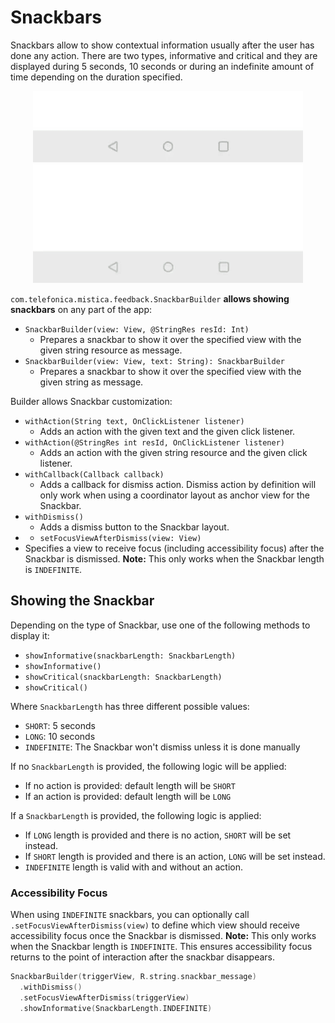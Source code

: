 # Snackbars

Snackbars allow to show contextual information usually after the user has done any action. There are two types, informative and critical and they are 
displayed during 5 seconds, 10 seconds or during an indefinite amount of time depending on the duration specified. 

<p align="center">
    <img src="../../../../../../../../doc/images/snackbars/snackbars_informative.gif">
    <img src="../../../../../../../../doc/images/snackbars/snackbars_critical.gif">
</p>

`com.telefonica.mistica.feedback.SnackbarBuilder` **allows showing snackbars** on any part of the app:
* `SnackbarBuilder(view: View, @StringRes resId: Int)`
  * Prepares a snackbar to show it over the specified view with the given string resource as message.
* `SnackbarBuilder(view: View, text: String): SnackbarBuilder`
  * Prepares a snackbar to show it over the specified view with the given string as message.

Builder allows Snackbar customization:
* `withAction(String text, OnClickListener listener)`
  * Adds an action with the given text and the given click listener.
* `withAction(@StringRes int resId, OnClickListener listener)`
  * Adds an action with the given string resource and the given click listener.
* `withCallback(Callback callback)`
  * Adds a callback for dismiss action. Dismiss action by definition will only work when using a coordinator layout as anchor view for the Snackbar.
* `withDismiss()`
  * Adds a dismiss button to the Snackbar layout. 
* * `setFocusViewAfterDismiss(view: View)`
* Specifies a view to receive focus (including accessibility focus) after the Snackbar is dismissed. **Note:** This only works when the Snackbar length is 
  `INDEFINITE`.

## Showing the Snackbar

Depending on the type of Snackbar, use one of the following methods to display it:

* `showInformative(snackbarLength: SnackbarLength)`
* `showInformative()`
* `showCritical(snackbarLength: SnackbarLength)`
* `showCritical()`

Where `SnackbarLength` has three different possible values:

* `SHORT`: 5 seconds
* `LONG`: 10 seconds
* `INDEFINITE`: The Snackbar won't dismiss unless it is done manually

If no `SnackbarLength` is provided, the following logic will be applied:

* If no action is provided: default length will be `SHORT`
* If an action is provided: default length will be `LONG`

If a `SnackbarLength` is provided, the following logic is applied:

* If `LONG` length is provided and there is no action, `SHORT` will be set instead.
* If `SHORT` length is provided and there is an action, `LONG` will be set instead.
* `INDEFINITE` length is valid with and without an action.

### Accessibility Focus

When using `INDEFINITE` snackbars, you can optionally call `.setFocusViewAfterDismiss(view)` to define which view should receive accessibility focus once 
the Snackbar is dismissed. **Note:** This only works when the Snackbar length is `INDEFINITE`.
This ensures accessibility focus returns to the point of interaction after the snackbar disappears.

```kotlin
SnackbarBuilder(triggerView, R.string.snackbar_message)
  .withDismiss()
  .setFocusViewAfterDismiss(triggerView)
  .showInformative(SnackbarLength.INDEFINITE)
```
